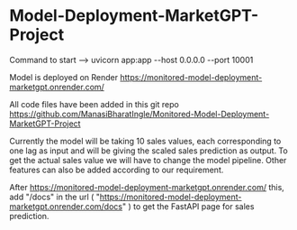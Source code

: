# Model-Deployment-MarketGPT-Project

Command to start -->
uvicorn app:app --host 0.0.0.0 --port 10001

Model is deployed on Render
https://monitored-model-deployment-marketgpt.onrender.com/

All code files have been added in this git repo
https://github.com/ManasiBharatIngle/Monitored-Model-Deployment-MarketGPT-Project

Currently the model will be taking 10 sales values, each corresponding to one lag as input and will be giving the scaled sales prediction as output.
To get the actual sales value we will have to change the model pipeline. Other features can also be added according to our requirement.

After https://monitored-model-deployment-marketgpt.onrender.com/ this, add "/docs" in the url ( "https://monitored-model-deployment-marketgpt.onrender.com/docs" ) to get the FastAPI page for sales prediction.
